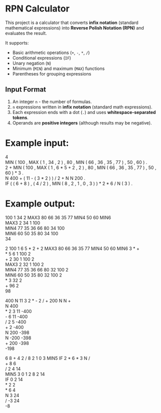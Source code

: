 # RPN Calculator
This project is a calculator that converts **infix notation** (standard mathematical expressions) into **Reverse Polish Notation (RPN)** and evaluates the result.  

It supports:
- Basic arithmetic operations (`+`, `-`, `*`, `/`)
- Conditional expressions (`IF`)
- Unary negation (`N`)
- Minimum (`MIN`) and maximum (`MAX`) functions
- Parentheses for grouping expressions

## Input Format  
1. An integer `n` - the number of formulas.  
2. `n` expressions written in **infix notation** (standard math expressions).  
3. Each expression ends with a dot (`.`) and uses **whitespace-separated tokens**.  
4. Operands are **positive integers** (although results may be negative). 

# Example input:  
4  
MIN ( 100 , MAX ( 1 , 34 , 2 ) , 80 ,  MIN ( 66 , 36  , 35 , 77 ) , 50 , 60 ) .  
2 + MIN ( 100 , MAX ( 1 , 6 * 5 + 2 , 2 ) , 80 ,  MIN ( 66 , 36  , 35 , 77 ) , 50 , 60 ) * 3 .  
N 400 + ( 11 - ( 3 * 2 ) ) / 2 + N N 200 .  
IF ( ( 6 + 8 ) , ( 4 / 2 ) , MIN ( 8 , 2 , 1 , 0 , 3 ) ) * 2 * 6 / N ( 3 ) .  

# Example output:  
100  1  34  2  MAX3  80  66  36  35  77  MIN4  50  60  MIN6  
MAX3 2 34 1 100  
MIN4 77 35 36 66 80 34 100  
MIN6 60 50 35 80 34 100  
34  
  
2  100  1  6  5  *  2  +  2  MAX3  80  66  36  35  77  MIN4  50  60  MIN6  3  *  +  
\* 5 6 1 100 2  
\+ 2 30 1 100 2  
MAX3 2 32 1 100 2  
MIN4 77 35 36 66 80 32 100 2  
MIN6 60 50 35 80 32 100 2  
\* 3 32 2  
\+ 96 2  
98  

400  N  11  3  2  *  -  2  /  +  200  N  N  +  
N 400  
\* 2 3 11 -400  
\- 6 11 -400  
/ 2 5 -400  
\+ 2 -400  
N 200 -398  
N -200 -398  
\+ 200 -398  
-198  
  
6  8  +  4  2  /  8  2  1  0  3  MIN5  IF  2  *  6  *  3  N  /  
\+ 8 6  
/ 2 4 14  
MIN5 3 0 1 2 8 2 14  
IF 0 2 14  
\* 2 2  
\* 6 4  
N 3 24  
/ -3 24  
-8  
